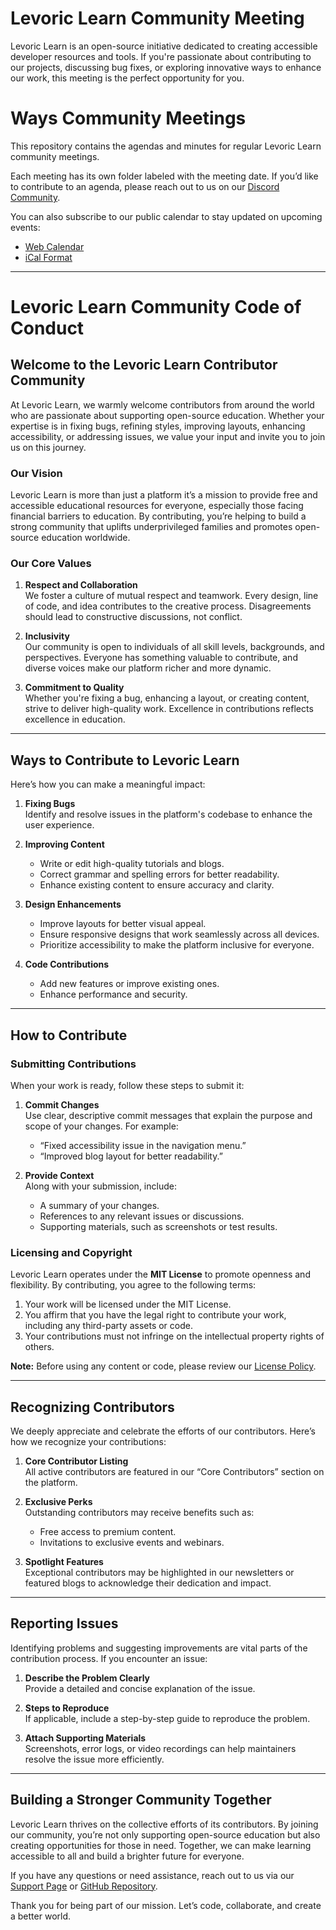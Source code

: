 # Levoric Learn Community Meeting
Levoric Learn is an open-source initiative dedicated to creating accessible developer resources and tools. If you're passionate about contributing to our projects, discussing bug fixes, or exploring innovative ways to enhance our work, this meeting is the perfect opportunity for you.

# Ways Community Meetings

This repository contains the agendas and minutes for regular Levoric Learn community meetings.

Each meeting has its own folder labeled with the meeting date. If you’d like to contribute to an agenda, please reach out to us on our [Discord Community](https://discord.gg/WGhvfQ4eRb).

You can also subscribe to our public calendar to stay updated on upcoming events:

- [Web Calendar](https://calendar.app.google/7YeUbVRLkDGZoqkY8)
- [iCal Format](#)

---

# Levoric Learn Community Code of Conduct

## Welcome to the Levoric Learn Contributor Community

At Levoric Learn, we warmly welcome contributors from around the world who are passionate about supporting open-source education. Whether your expertise is in fixing bugs, refining styles, improving layouts, enhancing accessibility, or addressing issues, we value your input and invite you to join us on this journey.

### Our Vision

Levoric Learn is more than just a platform it’s a mission to provide free and accessible educational resources for everyone, especially those facing financial barriers to education. By contributing, you’re helping to build a strong community that uplifts underprivileged families and promotes open-source education worldwide.

### Our Core Values

1. **Respect and Collaboration**  
   We foster a culture of mutual respect and teamwork. Every design, line of code, and idea contributes to the creative process. Disagreements should lead to constructive discussions, not conflict.

2. **Inclusivity**  
   Our community is open to individuals of all skill levels, backgrounds, and perspectives. Everyone has something valuable to contribute, and diverse voices make our platform richer and more dynamic.

3. **Commitment to Quality**  
   Whether you're fixing a bug, enhancing a layout, or creating content, strive to deliver high-quality work. Excellence in contributions reflects excellence in education.

---

## Ways to Contribute to Levoric Learn

Here’s how you can make a meaningful impact:

1. **Fixing Bugs**  
   Identify and resolve issues in the platform's codebase to enhance the user experience.

2. **Improving Content**  
   - Write or edit high-quality tutorials and blogs.  
   - Correct grammar and spelling errors for better readability.  
   - Enhance existing content to ensure accuracy and clarity.

3. **Design Enhancements**  
   - Improve layouts for better visual appeal.  
   - Ensure responsive designs that work seamlessly across all devices.  
   - Prioritize accessibility to make the platform inclusive for everyone.

4. **Code Contributions**  
   - Add new features or improve existing ones.  
   - Enhance performance and security.

---

## How to Contribute

### Submitting Contributions

When your work is ready, follow these steps to submit it:

1. **Commit Changes**  
   Use clear, descriptive commit messages that explain the purpose and scope of your changes. For example:  
   - “Fixed accessibility issue in the navigation menu.”  
   - “Improved blog layout for better readability.”

2. **Provide Context**  
   Along with your submission, include:  
   - A summary of your changes.  
   - References to any relevant issues or discussions.  
   - Supporting materials, such as screenshots or test results.

### Licensing and Copyright

Levoric Learn operates under the **MIT License** to promote openness and flexibility. By contributing, you agree to the following terms:  

1. Your work will be licensed under the MIT License.  
2. You affirm that you have the legal right to contribute your work, including any third-party assets or code.  
3. Your contributions must not infringe on the intellectual property rights of others.  

**Note:** Before using any content or code, please review our [License Policy](https://policies.levoriclearn.com/license).

---

## Recognizing Contributors

We deeply appreciate and celebrate the efforts of our contributors. Here’s how we recognize your contributions:

1. **Core Contributor Listing**  
   All active contributors are featured in our “Core Contributors” section on the platform.

2. **Exclusive Perks**  
   Outstanding contributors may receive benefits such as:  
   - Free access to premium content.  
   - Invitations to exclusive events and webinars.

3. **Spotlight Features**  
   Exceptional contributors may be highlighted in our newsletters or featured blogs to acknowledge their dedication and impact.

---

## Reporting Issues

Identifying problems and suggesting improvements are vital parts of the contribution process. If you encounter an issue:

1. **Describe the Problem Clearly**  
   Provide a detailed and concise explanation of the issue.

2. **Steps to Reproduce**  
   If applicable, include a step-by-step guide to reproduce the problem.

3. **Attach Supporting Materials**  
   Screenshots, error logs, or video recordings can help maintainers resolve the issue more efficiently.

---

## Building a Stronger Community Together

Levoric Learn thrives on the collective efforts of its contributors. By joining our community, you’re not only supporting open-source education but also creating opportunities for those in need. Together, we can make learning accessible to all and build a brighter future for everyone.

If you have any questions or need assistance, reach out to us via our [Support Page](https://support.levoriclearn.com) or [GitHub Repository](https://github.com/levoric-learn).

Thank you for being part of our mission. Let’s code, collaborate, and create a better world.
